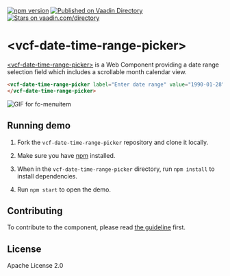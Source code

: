 [![npm version](https://badgen.net/npm/v/@vaadin-component-factory/vcf-date-time-range-picker)](https://www.npmjs.com/package/@vaadin-component-factory/vcf-date-time-range-picker)
[![Published on Vaadin Directory](https://img.shields.io/badge/Vaadin%20Directory-published-00b4f0.svg)](https://vaadin.com/directory/component/vaadin-component-factoryvcf-date-time-range-picker)
[![Stars on vaadin.com/directory](https://img.shields.io/vaadin-directory/star/vaadin-component-factoryvcf-date-time-range-picker.svg)](https://vaadin.com/directory/component/vaadin-component-factoryvcf-date-time-range-picker)

# &lt;vcf-date-time-range-picker&gt;

[&lt;vcf-date-time-range-picker&gt;](https://vaadin.com/components/vcf-date-time-range-picker) is a Web Component providing a date range selection field which includes a scrollable month calendar view.

```html
<vcf-date-time-range-picker label="Enter date range" value="1990-01-28" end-value="1990-01-30">
</vcf-date-time-range-picker>
```

![GIF for fc-menuitem](./Demo.gif)

## Running demo

1. Fork the `vcf-date-time-range-picker` repository and clone it locally.

1. Make sure you have [npm](https://www.npmjs.com/) installed.

1. When in the `vcf-date-time-range-picker` directory, run `npm install` to install dependencies.

1. Run `npm start` to open the demo.

## Contributing

To contribute to the component, please read [the guideline](https://github.com/vaadin/vaadin-core/blob/master/CONTRIBUTING.md) first.

## License

Apache License 2.0
